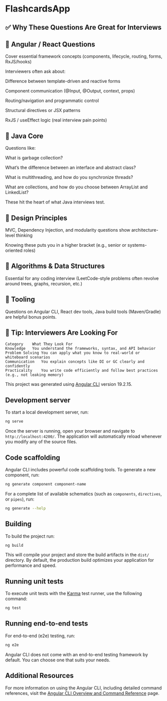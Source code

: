 # FlashcardsApp

## ✅ Why These Questions Are Great for Interviews
## 🔹 Angular / React Questions
Cover essential framework concepts (components, lifecycle, routing, forms, RxJS/hooks)

Interviewers often ask about:

Difference between template-driven and reactive forms

Component communication (@Input, @Output, context, props)

Routing/navigation and programmatic control

Structural directives or JSX patterns

RxJS / useEffect logic (real interview pain points)

## 🔹 Java Core
Questions like:

What is garbage collection?

What’s the difference between an interface and abstract class?

What is multithreading, and how do you synchronize threads?

What are collections, and how do you choose between ArrayList and LinkedList?

These hit the heart of what Java interviews test.

## 🔹 Design Principles
MVC, Dependency Injection, and modularity questions show architecture-level thinking

Knowing these puts you in a higher bracket (e.g., senior or systems-oriented roles)

## 🔹 Algorithms & Data Structures
Essential for any coding interview (LeetCode-style problems often revolve around trees, graphs, recursion, etc.)

## 🔹 Tooling
Questions on Angular CLI, React dev tools, Java build tools (Maven/Gradle) are helpful bonus points.

## 🧠 Tip: Interviewers Are Looking For
```
Category	What They Look For
Knowledge	You understand the frameworks, syntax, and API behavior
Problem Solving	You can apply what you know to real-world or whiteboard scenarios
Communication	You explain concepts like DI or GC clearly and confidently
Practicality	You write code efficiently and follow best practices (e.g., not leaking memory)

```





This project was generated using [Angular CLI](https://github.com/angular/angular-cli) version 19.2.15.

## Development server

To start a local development server, run:

```bash
ng serve
```

Once the server is running, open your browser and navigate to `http://localhost:4200/`. The application will automatically reload whenever you modify any of the source files.

## Code scaffolding

Angular CLI includes powerful code scaffolding tools. To generate a new component, run:

```bash
ng generate component component-name
```

For a complete list of available schematics (such as `components`, `directives`, or `pipes`), run:

```bash
ng generate --help
```

## Building

To build the project run:

```bash
ng build
```

This will compile your project and store the build artifacts in the `dist/` directory. By default, the production build optimizes your application for performance and speed.

## Running unit tests

To execute unit tests with the [Karma](https://karma-runner.github.io) test runner, use the following command:

```bash
ng test
```

## Running end-to-end tests

For end-to-end (e2e) testing, run:

```bash
ng e2e
```

Angular CLI does not come with an end-to-end testing framework by default. You can choose one that suits your needs.

## Additional Resources

For more information on using the Angular CLI, including detailed command references, visit the [Angular CLI Overview and Command Reference](https://angular.dev/tools/cli) page.
